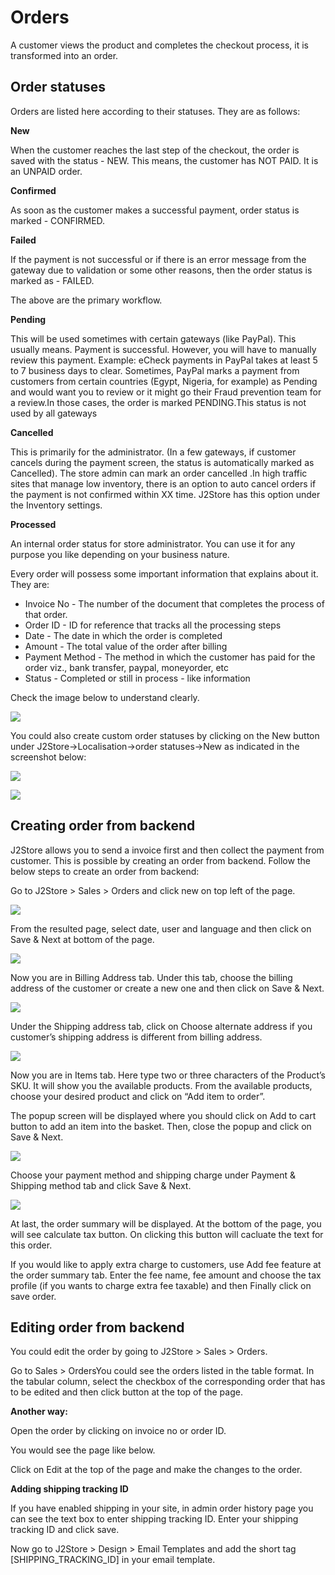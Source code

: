 # Orders

A customer views the product and completes the checkout process, it is transformed into an order.

## Order statuses <a id="order-statuses"></a>

Orders are listed here according to their statuses. They are as follows:

**New**

When the customer reaches the last step of the checkout, the order is saved with the status - NEW. This means, the customer has NOT PAID. It is an UNPAID order.

**Confirmed**

As soon as the customer makes a successful payment, order status is marked - CONFIRMED.

**Failed**

If the payment is not successful or if there is an error message from the gateway due to validation or some other reasons, then the order status is marked as - FAILED.

The above are the primary workflow.

**Pending**

This will be used sometimes with certain gateways \(like PayPal\). This usually means. Payment is successful. However, you will have to manually review this payment. Example: eCheck payments in PayPal takes at least 5 to 7 business days to clear. Sometimes, PayPal marks a payment from customers from certain countries \(Egypt, Nigeria, for example\) as Pending and would want you to review or it might go their Fraud prevention team for a review.In those cases, the order is marked PENDING.This status is not used by all gateways

**Cancelled**

This is primarily for the administrator. \(In a few gateways, if customer cancels during the payment screen, the status is automatically marked as Cancelled\). The store admin can mark an order cancelled .In high traffic sites that manage low inventory, there is an option to auto cancel orders if the payment is not confirmed within XX time. J2Store has this option under the Inventory settings.

**Processed**

An internal order status for store administrator. You can use it for any purpose you like depending on your business nature.

Every order will possess some important information that explains about it. They are:

* Invoice No - The number of the document that completes the process of that order.
* Order ID - ID for reference that tracks all the processing steps
* Date - The date in which the order is completed
* Amount - The total value of the order after billing
* Payment Method - The method in which the customer has paid for the order viz., bank transfer, paypal, moneyorder, etc
* Status - Completed or still in process - like information

Check the image below to understand clearly.

![](https://raw.githubusercontent.com/j2store/doc-images/master/sales/Orders/order_01.png)

You could also create custom order statuses by clicking on the New button under J2Store-&gt;Localisation-&gt;order statuses-&gt;New as indicated in the screenshot below:

![](https://raw.githubusercontent.com/j2store/doc-images/master/sales/Orders/order_02.png)

![](https://raw.githubusercontent.com/j2store/doc-images/master/sales/Orders/order_03.png)

## Creating order from backend <a id="creating-order-from-backend"></a>

J2Store allows you to send a invoice first and then collect the payment from customer. This is possible by creating an order from backend. Follow the below steps to create an order from backend:

Go to J2Store &gt; Sales &gt; Orders and click new on top left of the page.

![](https://raw.githubusercontent.com/j2store/doc-images/master/sales/Orders/order_04.png)

From the resulted page, select date, user and language and then click on Save & Next at bottom of the page.

![](https://raw.githubusercontent.com/j2store/doc-images/master/sales/Orders/order_05.png)

Now you are in Billing Address tab. Under this tab, choose the billing address of the customer or create a new one and then click on Save & Next.

![](https://raw.githubusercontent.com/j2store/doc-images/master/sales/Orders/order_06.png)

Under the Shipping address tab, click on Choose alternate address if you customer’s shipping address is different from billing address.

![](https://raw.githubusercontent.com/j2store/doc-images/master/sales/Orders/order_07.png)

Now you are in Items tab. Here type two or three characters of the Product’s SKU. It will show you the available products. From the available products, choose your desired product and click on “Add item to order”.

The popup screen will be displayed where you should click on Add to cart button to add an item into the basket. Then, close the popup and click on Save & Next.

![](https://raw.githubusercontent.com/j2store/doc-images/master/sales/Orders/order_08.png)

Choose your payment method and shipping charge under Payment & Shipping method tab and click Save & Next.

![](https://raw.githubusercontent.com/j2store/doc-images/master/sales/Orders/order_07.png)

At last, the order summary will be displayed. At the bottom of the page, you will see calculate tax button. On clicking this button will cacluate the text for this order.

If you would like to apply extra charge to customers, use Add fee feature at the order summary tab. Enter the fee name, fee amount and choose the tax profile \(if you wants to charge extra fee taxable\) and then Finally click on save order.

## Editing order from backend <a id="editing-order-from-backend"></a>

You could edit the order by going to J2Store &gt; Sales &gt; Orders.

Go to Sales &gt; OrdersYou could see the orders listed in the table format. In the tabular column, select the checkbox of the corresponding order that has to be edited and then click button at the top of the page.

**Another way:**

Open the order by clicking on invoice no or order ID.

You would see the page like below.

Click on Edit at the top of the page and make the changes to the order.

**Adding shipping tracking ID**

If you have enabled shipping in your site, in admin order history page you can see the text box to enter shipping tracking ID. Enter your shipping tracking ID and click save.

Now go to J2Store &gt; Design &gt; Email Templates and add the short tag \[SHIPPING_TRACKING_ID\] in your email template.

